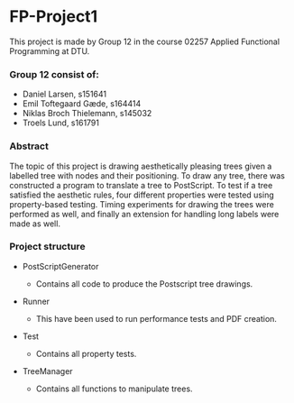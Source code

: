 # FP-Project1

This project is made by Group 12 in the course 02257 Applied Functional Programming at DTU.

### Group 12 consist of:
* Daniel Larsen, s151641
* Emil Toftegaard Gæde, s164414
* Niklas Broch Thielemann, s145032
* Troels Lund, s161791

### Abstract

The topic of this project is drawing aesthetically pleasing trees given a labelled tree with nodes and their positioning. To draw any tree, there was constructed a program to translate a tree to PostScript. To test if a tree satisfied the aesthetic rules, four different properties were tested using property-based testing. Timing experiments for drawing the trees were performed as well, and finally an extension for handling long labels were made as well.

### Project structure

* PostScriptGenerator
   - Contains all code to produce the Postscript tree drawings.
   
* Runner 
    - This have been used to run performance tests and PDF creation. 

* Test  
    - Contains all property tests. 
    
* TreeManager
    - Contains all functions to manipulate trees.